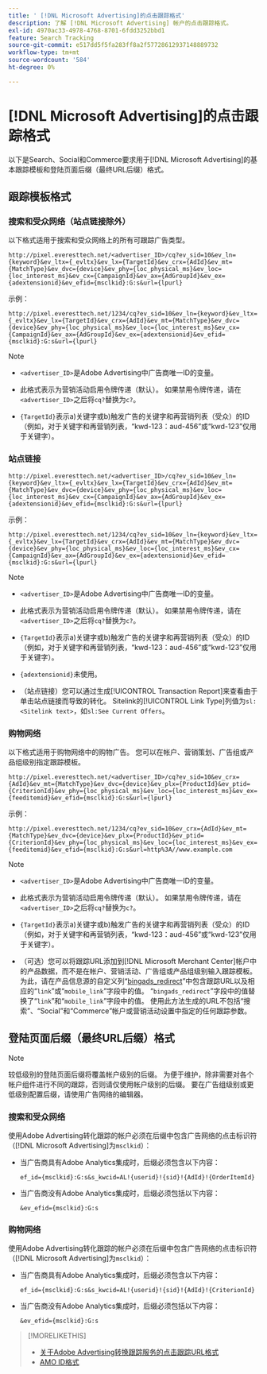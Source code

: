 ```yaml
---
title: ' [!DNL Microsoft Advertising]的点击跟踪格式'
description: 了解 [!DNL Microsoft Advertising] 帐户的点击跟踪格式。
exl-id: 4970ac33-4978-4768-8701-6fdd3252bbd1
feature: Search Tracking
source-git-commit: e517dd5f5fa283ff8a2f57728612937148889732
workflow-type: tm+mt
source-wordcount: '584'
ht-degree: 0%

---
```


# [!DNL Microsoft Advertising]的点击跟踪格式

以下是Search、Social和Commerce要求用于[!DNL Microsoft Advertising]的基本跟踪模板和登陆页面后缀（最终URL后缀）格式。

## 跟踪模板格式

### 搜索和受众网络（站点链接除外）

以下格式适用于搜索和受众网络上的所有可跟踪广告类型。

`http://pixel.everesttech.net/<advertiser_ID>/cq?ev_sid=10&ev_ln={keyword}&ev_ltx={_evltx}&ev_lx={TargetId}&ev_crx={AdId}&ev_mt={MatchType}&ev_dvc={device}&ev_phy={loc_physical_ms}&ev_loc={loc_interest_ms}&ev_cx={CampaignId}&ev_ax={AdGroupId}&ev_ex={adextensionid}&ev_efid={msclkid}:G:s&url={lpurl}`

示例：

`http://pixel.everesttech.net/1234/cq?ev_sid=10&ev_ln={keyword}&ev_ltx={_evltx}&ev_lx={TargetId}&ev_crx={AdId}&ev_mt={MatchType}&ev_dvc={device}&ev_phy={loc_physical_ms}&ev_loc={loc_interest_ms}&ev_cx={CampaignId}&ev_ax={AdGroupId}&ev_ex={adextensionid}&ev_efid={msclkid}:G:s&url={lpurl}`

>[!NOTE]
>
>* `<advertiser_ID>`是Adobe Advertising中广告商唯一ID的变量。
>
>* 此格式表示为营销活动启用令牌传递（默认）。 如果禁用令牌传递，请在`<advertiser_ID>`之后将`cq?`替换为`c?`。
>
>* `{TargetId}`表示a)关键字或b)触发广告的关键字和再营销列表（受众）的ID（例如，对于关键字和再营销列表，“kwd-123：aud-456”或“kwd-123”仅用于关键字）。

### 站点链接

`http://pixel.everesttech.net/<advertiser_ID>/cq?ev_sid=10&ev_ln={keyword}&ev_ltx={_evltx}&ev_lx={TargetId}&ev_crx={AdId}&ev_mt={MatchType}&ev_dvc={device}&ev_phy={loc_physical_ms}&ev_loc={loc_interest_ms}&ev_cx={CampaignId}&ev_ax={AdGroupId}&ev_ex={adextensionid}&ev_efid={msclkid}:G:s&url={lpurl}`

示例：

`http://pixel.everesttech.net/1234/cq?ev_sid=10&ev_ln={keyword}&ev_ltx={_evltx}&ev_lx={TargetId}&ev_crx={AdId}&ev_mt={MatchType}&ev_dvc={device}&ev_phy={loc_physical_ms}&ev_loc={loc_interest_ms}&ev_cx={CampaignId}&ev_ax={AdGroupId}&ev_ex={adextensionid}&ev_efid={msclkid}:G:s&url={lpurl}`

>[!NOTE]
>
>* `<advertiser_ID>`是Adobe Advertising中广告商唯一ID的变量。
>
>* 此格式表示为营销活动启用令牌传递（默认）。 如果禁用令牌传递，请在`<advertiser_ID>`之后将`cq?`替换为`c?`。
>
>* `{TargetId}`表示a)关键字或b)触发广告的关键字和再营销列表（受众）的ID（例如，对于关键字和再营销列表，“kwd-123：aud-456”或“kwd-123”仅用于关键字）。
>
>* `{adextensionid}`未使用。
>
>* （站点链接）您可以通过生成[!UICONTROL Transaction Report]来查看由于单击站点链接而导致的转化。 Sitelink的[!UICONTROL Link Type]列值为`sl:<Sitelink text>`，如`sl:See Current Offers`。

### 购物网络

以下格式适用于购物网络中的购物广告。 您可以在帐户、营销策划、广告组或产品组级别指定跟踪模板。

`http://pixel.everesttech.net/<advertiser_ID>/cq?ev_sid=10&ev_crx={AdId}&ev_mt={MatchType}&ev_dvc={device}&ev_plx={ProductId}&ev_ptid={CriterionId}&ev_phy={loc_physical_ms}&ev_loc={loc_interest_ms}&ev_ex={feeditemid}&ev_efid={msclkid}:G:s&url={lpurl}`

示例：

`http://pixel.everesttech.net/1234/cq?ev_sid=10&ev_crx={AdId}&ev_mt={MatchType}&ev_dvc={device}&ev_plx={ProductId}&ev_ptid={CriterionId}&ev_phy={loc_physical_ms}&ev_loc={loc_interest_ms}&ev_ex={feeditemid}&ev_efid={msclkid}:G:s&url=http%3A//www.example.com`

>[!NOTE]
>
>* `<advertiser_ID>`是Adobe Advertising中广告商唯一ID的变量。
>
>* 此格式表示为营销活动启用令牌传递（默认）。 如果禁用令牌传递，请在`<advertiser_ID>`之后将`cq?`替换为`c?`。
>
>* `{TargetId}`表示a)关键字或b)触发广告的关键字和再营销列表（受众）的ID（例如，对于关键字和再营销列表，“kwd-123：aud-456”或“kwd-123”仅用于关键字）。
>
>* （可选）您可以将跟踪URL添加到[!DNL Microsoft Merchant Center]帐户中的产品数据，而不是在帐户、营销活动、广告组或产品组级别输入跟踪模板。 为此，请在产品信息源的自定义列“[bingads_redirect](https://help.bingads.microsoft.com/#apex/3/en/51084/0)”中包含跟踪URL以及相应的“`link`”或“`mobile_link`”字段中的值。 “`bingads_redirect`”字段中的值替换了“`link`”和“`mobile_link`”字段中的值。 使用此方法生成的URL不包括“搜索”、“Social”和“Commerce”帐户或营销活动设置中指定的任何跟踪参数。

## 登陆页面后缀（最终URL后缀）格式

>[!NOTE]
>
>较低级别的登陆页面后缀将覆盖帐户级别的后缀。 为便于维护，除非需要对各个帐户组件进行不同的跟踪，否则请仅使用帐户级别的后缀。 要在广告组级别或更低级别配置后缀，请使用广告网络的编辑器。

### 搜索和受众网络

使用Adobe Advertising转化跟踪的帐户必须在后缀中包含广告网络的点击标识符（[!DNL Microsoft Advertising]为`msclkid`）：

* 当广告商具有Adobe Analytics集成时，后缀必须包含以下内容：

  `ef_id={msclkid}:G:s&s_kwcid=AL!{userid}!{sid}!{AdId}!{OrderItemId}`

* 当广告商没有Adobe Analytics集成时，后缀必须包括以下内容：

  `&ev_efid={msclkid}:G:s`

### 购物网络

使用Adobe Advertising转化跟踪的帐户必须在后缀中包含广告网络的点击标识符（[!DNL Microsoft Advertising]为`msclkid`）：

* 当广告商具有Adobe Analytics集成时，后缀必须包含以下内容：

  `ef_id={msclkid}:G:s&s_kwcid=AL!{userid}!{sid}!{AdId}!{CriterionId}`

* 当广告商没有Adobe Analytics集成时，后缀必须包括以下内容：

  `&ev_efid={msclkid}:G:s`

>[!MORELIKETHIS]
>
>* [关于Adobe Advertising转换跟踪服务的点击跟踪URL格式](formats-click-tracking-about.md)
>* [AMO ID格式](/help/integrations/analytics/ids.md#amo-id-formats)
